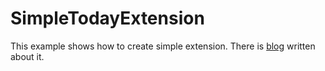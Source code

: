 # SimpleTodayExtension
This example shows how to create simple extension. There is [blog](http://plavatvornica.com/widget-image-widget-test-application/) written about it.
